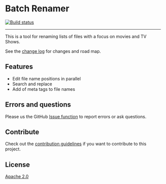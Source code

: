 # Batch Renamer

[![Build status](https://ci.appveyor.com/api/projects/status/dl7g78up6o75dtn1?svg=true)](https://ci.appveyor.com/project/danielscherzer/batchrenamer)

---------------------------------------

This is a tool for renaming lists of files with a focus on movies and TV Shows.

See the [change log](CHANGELOG.md) for changes and road map.

## Features
- Edit file name positions in parallel
- Search and replace
- Add of meta tags to file names

## Errors and questions
Please us the GitHub [Issue function](https://github.com/danielscherzer/BatchRenamer/issues/new) to report errors or ask questions.

## Contribute
Check out the [contribution guidelines](CONTRIBUTING.md)
if you want to contribute to this project.


## License
[Apache 2.0](http://www.apache.org/licenses/LICENSE-2.0)